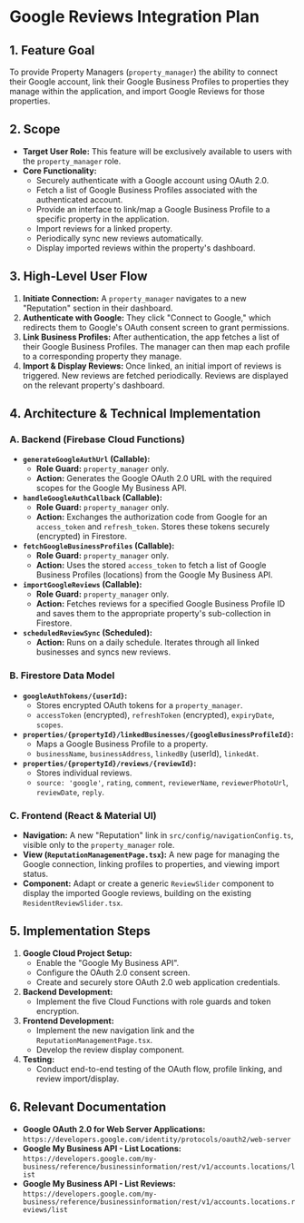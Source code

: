 # Google Reviews Integration Plan

## 1. Feature Goal

To provide Property Managers (`property_manager`) the ability to connect their Google account, link their Google Business Profiles to properties they manage within the application, and import Google Reviews for those properties.

## 2. Scope

- **Target User Role:** This feature will be exclusively available to users with the `property_manager` role.
- **Core Functionality:**
    - Securely authenticate with a Google account using OAuth 2.0.
    - Fetch a list of Google Business Profiles associated with the authenticated account.
    - Provide an interface to link/map a Google Business Profile to a specific property in the application.
    - Import reviews for a linked property.
    - Periodically sync new reviews automatically.
    - Display imported reviews within the property's dashboard.

## 3. High-Level User Flow

1.  **Initiate Connection:** A `property_manager` navigates to a new "Reputation" section in their dashboard.
2.  **Authenticate with Google:** They click "Connect to Google," which redirects them to Google's OAuth consent screen to grant permissions.
3.  **Link Business Profiles:** After authentication, the app fetches a list of their Google Business Profiles. The manager can then map each profile to a corresponding property they manage.
4.  **Import & Display Reviews:** Once linked, an initial import of reviews is triggered. New reviews are fetched periodically. Reviews are displayed on the relevant property's dashboard.

## 4. Architecture & Technical Implementation

### A. Backend (Firebase Cloud Functions)

- **`generateGoogleAuthUrl` (Callable):**
    - **Role Guard:** `property_manager` only.
    - **Action:** Generates the Google OAuth 2.0 URL with the required scopes for the Google My Business API.
- **`handleGoogleAuthCallback` (Callable):**
    - **Role Guard:** `property_manager` only.
    - **Action:** Exchanges the authorization code from Google for an `access_token` and `refresh_token`. Stores these tokens securely (encrypted) in Firestore.
- **`fetchGoogleBusinessProfiles` (Callable):**
    - **Role Guard:** `property_manager` only.
    - **Action:** Uses the stored `access_token` to fetch a list of Google Business Profiles (locations) from the Google My Business API.
- **`importGoogleReviews` (Callable):**
    - **Role Guard:** `property_manager` only.
    - **Action:** Fetches reviews for a specified Google Business Profile ID and saves them to the appropriate property's sub-collection in Firestore.
- **`scheduledReviewSync` (Scheduled):**
    - **Action:** Runs on a daily schedule. Iterates through all linked businesses and syncs new reviews.

### B. Firestore Data Model

- **`googleAuthTokens/{userId}`:**
    - Stores encrypted OAuth tokens for a `property_manager`.
    - `accessToken` (encrypted), `refreshToken` (encrypted), `expiryDate`, `scopes`.
- **`properties/{propertyId}/linkedBusinesses/{googleBusinessProfileId}`:**
    - Maps a Google Business Profile to a property.
    - `businessName`, `businessAddress`, `linkedBy` (userId), `linkedAt`.
- **`properties/{propertyId}/reviews/{reviewId}`:**
    - Stores individual reviews.
    - `source: 'google'`, `rating`, `comment`, `reviewerName`, `reviewerPhotoUrl`, `reviewDate`, `reply`.

### C. Frontend (React & Material UI)

- **Navigation:** A new "Reputation" link in `src/config/navigationConfig.ts`, visible only to the `property_manager` role.
- **View (`ReputationManagementPage.tsx`):** A new page for managing the Google connection, linking profiles to properties, and viewing import status.
- **Component:** Adapt or create a generic `ReviewSlider` component to display the imported Google reviews, building on the existing `ResidentReviewSlider.tsx`.

## 5. Implementation Steps

1.  **Google Cloud Project Setup:**
    - Enable the "Google My Business API".
    - Configure the OAuth 2.0 consent screen.
    - Create and securely store OAuth 2.0 web application credentials.
2.  **Backend Development:**
    - Implement the five Cloud Functions with role guards and token encryption.
3.  **Frontend Development:**
    - Implement the new navigation link and the `ReputationManagementPage.tsx`.
    - Develop the review display component.
4.  **Testing:**
    - Conduct end-to-end testing of the OAuth flow, profile linking, and review import/display.

## 6. Relevant Documentation

- **Google OAuth 2.0 for Web Server Applications:** `https://developers.google.com/identity/protocols/oauth2/web-server`
- **Google My Business API - List Locations:** `https://developers.google.com/my-business/reference/businessinformation/rest/v1/accounts.locations/list`
- **Google My Business API - List Reviews:** `https://developers.google.com/my-business/reference/businessinformation/rest/v1/accounts.locations.reviews/list`
